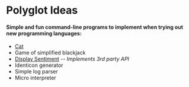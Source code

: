 # Polyglot Ideas

#### Simple and fun command-line programs to implement when trying out new programming languages:

-   [Cat](./specs/cat.md)
-   Game of simplified blackjack
-   [Display Sentiment](./specs/display-sentiment.md) -- *Implements 3rd party API*
-   Identicon generator
-   Simple log parser
-   Micro interpreter
